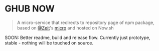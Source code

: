 # GHUB NOW
> A micro-service that redirects to repository page of npm package, based on [@Zeit](https://github.com/zeit)'s [micro](https://ghub.now.sh/micro) and hosted on Now.sh

SOON: Better readme, build and release flow. Currently just prototype, stable - nothing will be touched on source.
